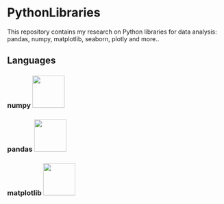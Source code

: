 # PythonLibraries
This repository contains my research on Python libraries for data analysis: pandas, numpy, matplotlib, seaborn, plotly and more..

## Languages

### numpy <img src="https://upload.wikimedia.org/wikipedia/commons/thumb/3/31/NumPy_logo_2020.svg/1200px-NumPy_logo_2020.svg.png" width="75px">
### pandas <img src="[https://i.pinimg.com/736x/28/ce/bf/28cebfa3c75ff7815999b0c81a826af6.jpg](https://upload.wikimedia.org/wikipedia/commons/thumb/e/ed/Pandas_logo.svg/1280px-Pandas_logo.svg.png)" width="75px">
### matplotlib <img src="https://matplotlib.org/3.1.1/_static/logo2_compressed.svg" width="75px">
